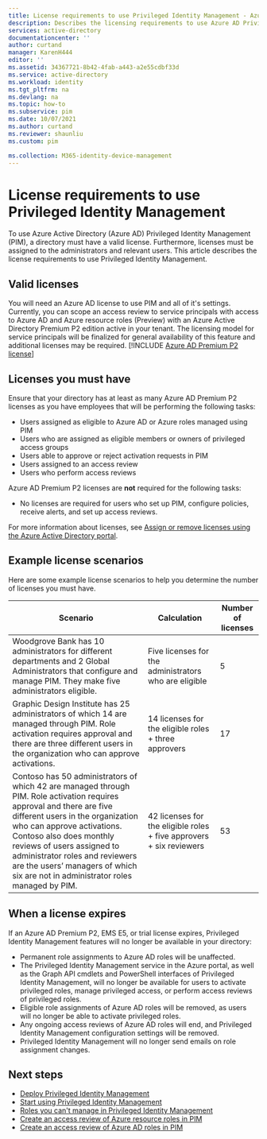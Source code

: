 ```yaml
---
title: License requirements to use Privileged Identity Management - Azure Active Directory | Microsoft Docs
description: Describes the licensing requirements to use Azure AD Privileged Identity Management (PIM).
services: active-directory
documentationcenter: ''
author: curtand
manager: KarenH444
editor: ''
ms.assetid: 34367721-8b42-4fab-a443-a2e55cdbf33d
ms.service: active-directory
ms.workload: identity
ms.tgt_pltfrm: na
ms.devlang: na
ms.topic: how-to
ms.subservice: pim
ms.date: 10/07/2021
ms.author: curtand
ms.reviewer: shaunliu
ms.custom: pim

ms.collection: M365-identity-device-management
---
```


# License requirements to use Privileged Identity Management

To use Azure Active Directory (Azure AD) Privileged Identity Management (PIM), a directory must have a valid license. Furthermore, licenses must be assigned to the administrators and relevant users. This article describes the license requirements to use Privileged Identity Management.

## Valid licenses

You will need an Azure AD license to use PIM and all of it's settings. Currently, you can scope an access review to service principals with access to Azure AD and Azure resource roles (Preview) with an Azure Active Directory Premium P2 edition active in your tenant. The licensing model for service principals will be finalized for general availability of this feature and additional licenses may be required. [!INCLUDE [Azure AD Premium P2 license](../../../includes/active-directory-p2-license.md)]

## Licenses you must have

Ensure that your directory has at least as many Azure AD Premium P2 licenses as you have employees that will be performing the following tasks:

- Users assigned as eligible to Azure AD or Azure roles managed using PIM
- Users who are assigned as eligible members or owners of privileged access groups
- Users able to approve or reject activation requests in PIM
- Users assigned to an access review
- Users who perform access reviews

Azure AD Premium P2 licenses are **not** required for the following tasks:

- No licenses are required for users who set up PIM, configure policies, receive alerts, and set up access reviews.

For more information about licenses, see [Assign or remove licenses using the Azure Active Directory portal](../fundamentals/license-users-groups.md).

## Example license scenarios

Here are some example license scenarios to help you determine the number of licenses you must have.

| Scenario | Calculation | Number of licenses |
| --- | --- | --- |
| Woodgrove Bank has 10 administrators for different departments and 2 Global Administrators that configure and manage PIM. They make five administrators eligible. | Five licenses for the administrators who are eligible | 5 |
| Graphic Design Institute has 25 administrators of which 14 are managed through PIM. Role activation requires approval and there are three different users in the organization who can approve activations. | 14 licenses for the eligible roles + three approvers | 17 |
| Contoso has 50 administrators of which 42 are managed through PIM. Role activation requires approval and there are five different users in the organization who can approve activations. Contoso also does monthly reviews of users assigned to administrator roles and reviewers are the users’ managers of which six are not in administrator roles managed by PIM. | 42 licenses for the eligible roles + five approvers + six reviewers | 53 |

## When a license expires

If an Azure AD Premium P2, EMS E5, or trial license expires, Privileged Identity Management features will no longer be available in your directory:

- Permanent role assignments to Azure AD roles will be unaffected.
- The Privileged Identity Management service in the Azure portal, as well as the Graph API cmdlets and PowerShell interfaces of Privileged Identity Management, will no longer be available for users to activate privileged roles, manage privileged access, or perform access reviews of privileged roles.
- Eligible role assignments of Azure AD roles will be removed, as users will no longer be able to activate privileged roles.
- Any ongoing access reviews of Azure AD roles will end, and Privileged Identity Management configuration settings will be removed.
- Privileged Identity Management will no longer send emails on role assignment changes.

## Next steps

- [Deploy Privileged Identity Management](pim-deployment-plan.md)
- [Start using Privileged Identity Management](pim-getting-started.md)
- [Roles you can't manage in Privileged Identity Management](pim-roles.md)
- [Create an access review of Azure resource roles in PIM](./pim-create-azure-ad-roles-and-resource-roles-review.md)
- [Create an access review of Azure AD roles in PIM](./pim-create-azure-ad-roles-and-resource-roles-review.md)